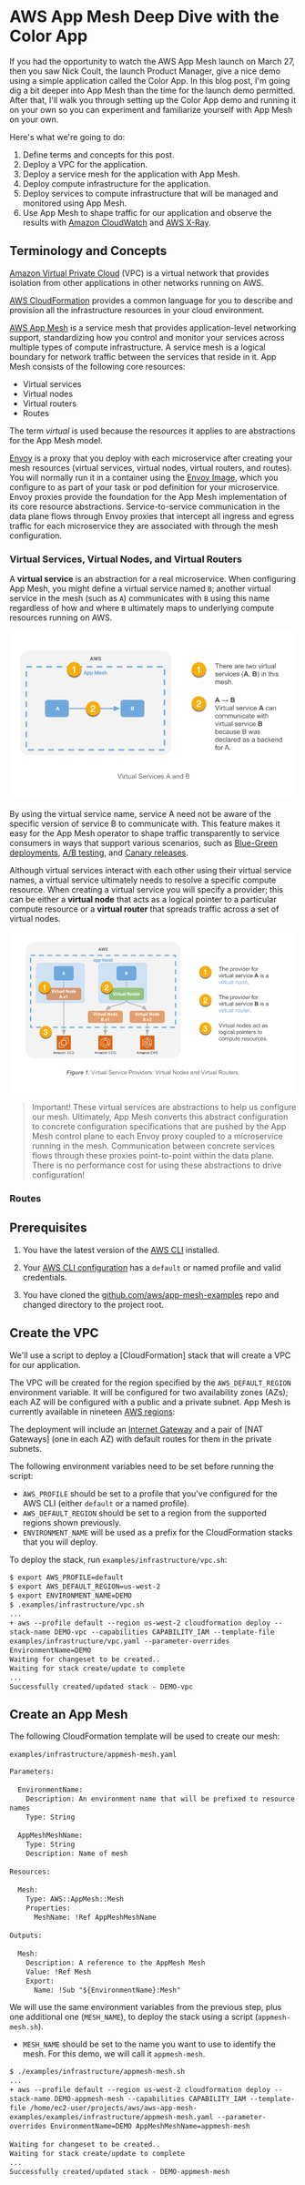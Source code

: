 # AWS App Mesh Deep Dive with the Color App

If you had the opportunity to watch the AWS App Mesh launch on March 27, then you saw Nick Coult, the launch Product Manager, give a nice demo using a simple application called the Color App. In this blog post, I'm going dig a bit deeper into App Mesh than the time for the launch demo permitted. After that, I'll walk you through setting up the Color App demo and running it on your own so you can experiment and familiarize yourself with App Mesh on your own.

Here's what we're going to do:

1. Define terms and concepts for this post.
1. Deploy a VPC for the application.
2. Deploy a service mesh for the application with App Mesh.
3. Deploy compute infrastructure for the application.
4. Deploy services to compute infrastructure that will be managed and monitored using App Mesh.
5. Use App Mesh to shape traffic for our application and observe the results with
[Amazon CloudWatch] and [AWS X-Ray].

## Terminology and Concepts

[Amazon Virtual Private Cloud] (VPC) is a virtual network that provides isolation from other applications in other networks running on AWS.

[AWS CloudFormation] provides a common language for you to describe and provision all the
infrastructure resources in your cloud environment.

[AWS App Mesh] is a service mesh that provides application-level networking support, standardizing how you control and monitor your services across multiple types of compute infrastructure. A service mesh is a logical boundary for network traffic between the services that reside in it. App Mesh consists of the following core resources: 

* Virtual services
* Virtual nodes
* Virtual routers
* Routes

The term *virtual* is used because the resources it applies to are abstractions for the App Mesh model.

[Envoy] is a proxy that you deploy with each microservice after creating your mesh resources (virtual services, virtual nodes, virtual routers, and routes). You will normally run it in a container using the [Envoy Image], which you configure to as part of your task or pod definition for your microservice. Envoy proxies provide the foundation for the App Mesh implementation of its core resource abstractions. Service-to-service communication in the data plane flows through Envoy proxies that intercept all ingress and egress traffic for each microservice they are associated with through the mesh configuration.

### Virtual Services, Virtual Nodes, and Virtual Routers

A **virtual service** is an abstraction for a real microservice. When configuring App Mesh, you might define a virtual service named `B`; another virtual service in the mesh (such as `A`) communicates with `B` using this name regardless of how and where `B` ultimately maps to underlying compute resources running on AWS.

![concepts-virtual-service](concepts-virtual-service.png)

By using the virtual service name, service A need not be aware of the specific version of service B to communicate with. This feature makes it easy for the App Mesh operator to shape traffic transparently to service consumers in ways that support various scenarios, such as [Blue-Green deployments], [A/B testing], and [Canary releases].

Although virtual services interact with each other using their virtual service names, a virtual service ultimately needs to resolve a specific compute resource. When creating a virtual service you will specify a provider; this can be either a **virtual node** that acts as a logical pointer to a particular compute resource or a **virtual router** that spreads traffic across a set of virtual nodes.

![concepts-virtual-service](concepts-virtual-service-providers.png)

> Important! These virtual services are abstractions to help us configure our mesh. Ultimately, App Mesh converts this abstract configuration to concrete configuration specifications that are pushed by the App Mesh control plane to each Envoy proxy coupled to a microservice running in the mesh. Communication between concrete services flows through these proxies point-to-point within the data plane. There is no performance cost for using these abstractions to drive configuration!



### Routes


## Prerequisites

1. You have the latest version of the [AWS CLI] installed.

2. Your [AWS CLI configuration] has a `default` or named profile and valid credentials.

3. You have cloned the [github.com/aws/app-mesh-examples] repo and changed directory to the project root.

## Create the VPC

We'll use a script to deploy a [CloudFormation] stack that will create a VPC
for our application.

The VPC will be created for the region specified by the `AWS_DEFAULT_REGION` environment variable. It will be configured for two availability zones (AZs); each AZ will be configured with a public and a private subnet. App Mesh is currently available in nineteen [AWS regions]:

The deployment will include an [Internet Gateway] and a pair of [NAT Gateways] (one in each AZ) with default routes for them in the private subnets.

The following environment variables need to be set before running the script:

* `AWS_PROFILE` should be set to a profile that you've configured for the AWS CLI (either `default` or a named profile).
* `AWS_DEFAULT_REGION` should be set to a region from the supported regions shown previously.
* `ENVIRONMENT_NAME` will be used as a prefix for the CloudFormation stacks that you will deploy.

To deploy the stack, run `examples/infrastructure/vpc.sh`:

```
$ export AWS_PROFILE=default
$ export AWS_DEFAULT_REGION=us-west-2
$ export ENVIRONMENT_NAME=DEMO
$ .examples/infrastructure/vpc.sh
...
+ aws --profile default --region us-west-2 cloudformation deploy --stack-name DEMO-vpc --capabilities CAPABILITY_IAM --template-file examples/infrastructure/vpc.yaml --parameter-overrides EnvironmentName=DEMO 
Waiting for changeset to be created..
Waiting for stack create/update to complete
...
Successfully created/updated stack - DEMO-vpc
```

## Create an App Mesh

The following CloudFormation template will be used to create our mesh:

`examples/infrastructure/appmesh-mesh.yaml`

```
Parameters:

  EnvironmentName:
    Description: An environment name that will be prefixed to resource names
    Type: String

  AppMeshMeshName:
    Type: String
    Description: Name of mesh

Resources:

  Mesh:
    Type: AWS::AppMesh::Mesh
    Properties:
      MeshName: !Ref AppMeshMeshName

Outputs:

  Mesh:
    Description: A reference to the AppMesh Mesh
    Value: !Ref Mesh
    Export:
      Name: !Sub "${EnvironmentName}:Mesh"
```

We will use the same environment variables from the previous step, plus one additional one (`MESH_NAME`), to deploy the stack using a script (`appmesh-mesh.sh`).

* `MESH_NAME` should be set to the name you want to use to identify the mesh. For this demo, we will call it `appmesh-mesh`.

```
$ ./examples/infrastructure/appmesh-mesh.sh
...
+ aws --profile default --region us-west-2 cloudformation deploy --stack-name DEMO-appmesh-mesh --capabilities CAPABILITY_IAM --template-file /home/ec2-user/projects/aws/aws-app-mesh-examples/examples/infrastructure/appmesh-mesh.yaml --parameter-overrides EnvironmentName=DEMO AppMeshMeshName=appmesh-mesh

Waiting for changeset to be created..
Waiting for stack create/update to complete
...
Successfully created/updated stack - DEMO-appmesh-mesh
```





[A/B testing]: https://en.wikipedia.org/wiki/A/B_testing
[AWS CloudFormation]: https://aws.amazon.com/cloudformation/
[Amazon CloudWatch]: https://aws.amazon.com/cloudwatch/
[Amazon Virtual Private Cloud]: https://docs.aws.amazon.com/vpc/latest/userguide/what-is-amazon-vpc.html
[AWS App Mesh]: https://aws.amazon.com/app-mesh/
[AWS CLI]: https://docs.aws.amazon.com/cli/latest/userguide/cli-chap-install.html
[AWS CLI configuration]: https://docs.aws.amazon.com/cli/latest/userguide/cli-chap-configure.html
[AWS regions]: ./regions.md
[AWS X-Ray]: https://aws.amazon.com/xray/
[Blue-Green deployments]: https://martinfowler.com/bliki/BlueGreenDeployment.html
[Canary releases]: https://martinfowler.com/bliki/CanaryRelease.html
[Envoy]: https://www.envoyproxy.io/ 
[Envoy Image]: https://docs.aws.amazon.com/app-mesh/latest/userguide/envoy.html
[github.com/aws/app-mesh-examples]: https://github.com/aws/aws-app-mesh-examples
[Internet Gateway]: https://docs.aws.amazon.com/vpc/latest/userguide/VPC_Internet_Gateway.html
[NAT Gateway]: https://docs.aws.amazon.com/vpc/latest/userguide/vpc-nat-gateway.html
